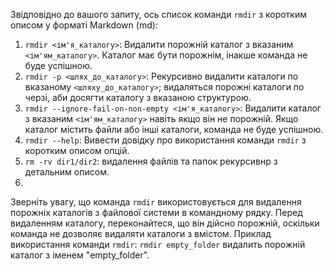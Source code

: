 Звідповідно до вашого запиту, ось список команди `rmdir` з коротким описом у форматі Markdown (md):

1. `rmdir <ім'я_каталогу>`: Видалити порожній каталог з вказаним `<ім'ям_каталогу>`. Каталог має бути порожнім, інакше команда не буде успішною.
2. `rmdir -p <шлях_до_каталогу>`: Рекурсивно видалити каталоги по вказаному `<шляху_до_каталогу>`; видаляться порожні каталоги по черзі, аби досягти каталогу з вказаною структурою.
3. `rmdir --ignore-fail-on-non-empty <ім'я_каталогу>`: Видалити каталог з вказаним `<ім'ям_каталогу>` навіть якщо він не порожній. Якщо каталог містить файли або інші каталоги, команда не буде успішною.
4. `rmdir --help`: Вивести довідку про використання команди `rmdir` з коротким описом опцій.
5. `rm -rv dir1/dir2`: видалення файлів та папок рекурсивнр з детальним описом.
6. 

Зверніть увагу, що команда `rmdir` використовується для видалення порожніх каталогів з файлової системи в командному рядку. Перед видаленням каталогу, переконайтеся, що він дійсно порожній, оскільки команда не дозволяє видаляти каталоги з вмістом. Приклад використання команди `rmdir`: `rmdir empty_folder` видалить порожній каталог з іменем "empty_folder".
